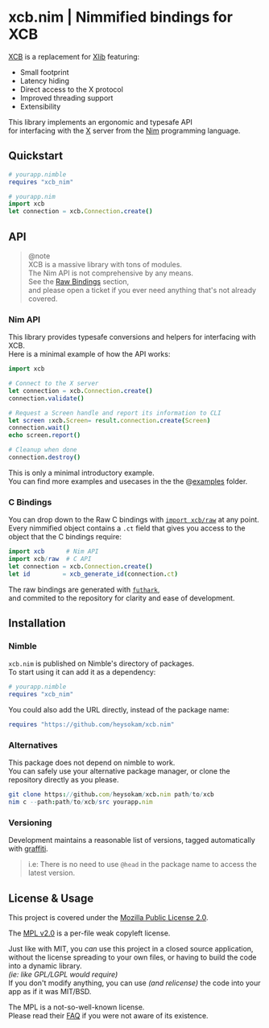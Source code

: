 # xcb.nim | Nimmified bindings for XCB
[XCB](https://xcb.freedesktop.org) is a replacement for [Xlib](https://x.org/releases/current/doc/libX11/libX11/libX11.html) featuring:
- Small footprint
- Latency hiding
- Direct access to the X protocol
- Improved threading support
- Extensibility

This library implements an ergonomic and typesafe API  
for interfacing with the [X](https://en.wikipedia.org/wiki/X_Window_System_core_protocol) server from the [Nim](https://nim-lang.org/docs/manual.html) programming language.


## Quickstart
```nim
# yourapp.nimble
requires "xcb_nim"
```
```nim
# yourapp.nim
import xcb
let connection = xcb.Connection.create()
```


## API
> @note  
> XCB is a massive library with tons of modules.  
> The Nim API is not comprehensive by any means.  
> See the [Raw Bindings](#raw-bindings) section,  
> and please open a ticket if you ever need anything that's not already covered.  

### Nim API
This library provides typesafe conversions and helpers for interfacing with XCB.  
Here is a minimal example of how the API works:
```nim
import xcb

# Connect to the X server
let connection = xcb.Connection.create()
connection.validate()

# Request a Screen handle and report its information to CLI
let screen :xcb.Screen= result.connection.create(Screen)
connection.wait()
echo screen.report()

# Cleanup when done
connection.destroy()
```
This is only a minimal introductory example.  
You can find more examples and usecases in the the @[examples](./examples/) folder.  


### C Bindings
You can drop down to the Raw C bindings with [`import xcb/raw`](./src/xcb/raw.nim) at any point.  
Every nimmified object contains a `.ct` field that gives you access to the object that the C bindings require:  
```nim
import xcb      # Nim API
import xcb/raw  # C API
let connection = xcb.Connection.create()
let id         = xcb_generate_id(connection.ct)
```

The raw bindings are generated with [`futhark`](https://github.com/PMunch/futhark),  
and commited to the repository for clarity and ease of development.  


## Installation
### Nimble
`xcb.nim` is published on Nimble's directory of packages.  
To start using it can add it as a dependency:
```nim
# yourapp.nimble
requires "xcb_nim"
```
You could also add the URL directly, instead of the package name:
```nim
requires "https://github.com/heysokam/xcb.nim"
```

### Alternatives
This package does not depend on nimble to work.  
You can safely use your alternative package manager, or clone the repository directly as you please.  
```nim
git clone https://github.com/heysokam/xcb.nim path/to/xcb
nim c --path:path/to/xcb/src yourapp.nim
```

### Versioning
Development maintains a reasonable list of versions, tagged automatically with [graffiti](https://github.com/beef331/graffiti).  
> i.e: There is no need to use `@head` in the package name to access the latest version.


## License & Usage
This project is covered under the [Mozilla Public License 2.0](https://www.mozilla.org/en-US/MPL/2.0/FAQ/).

The [MPL v2.0](https://www.mozilla.org/en-US/MPL/2.0/FAQ/) is a per-file weak copyleft license.  

Just like with MIT, you _can_ use this project in a closed source application,  
without the license spreading to your own files, or having to build the code into a dynamic library.  
_(ie: like GPL/LGPL would require)_  
If you don't modify anything, you can use _(and relicense)_ the code into your app as if it was MIT/BSD.  

The MPL is a not-so-well-known license.  
Please read their [FAQ](https://www.mozilla.org/en-US/MPL/2.0/FAQ/) if you were not aware of its existence.  

